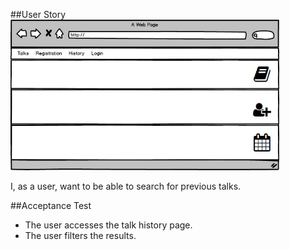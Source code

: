 ##User Story
<img src="https://github.com/FEUPTalks/Frontend/blob/develop/prototype/imagens/principal.jpg" alt="Drawing" width="430px"/><br/>

I, as a user, want to be able to search for previous talks.

##Acceptance Test

* The user accesses the talk history page.
* The user filters the results.
